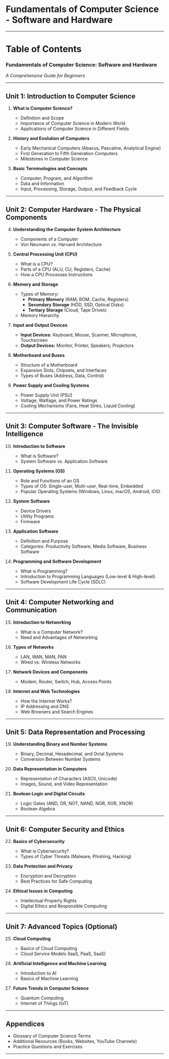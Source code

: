 # **Fundamentals of Computer Science - Software and Hardware**

---

# **Table of Contents**
### **Fundamentals of Computer Science: Software and Hardware**  
_A Comprehensive Guide for Beginners_

---

## **Unit 1: Introduction to Computer Science**
1. **What is Computer Science?**
   - Definition and Scope  
   - Importance of Computer Science in Modern World  
   - Applications of Computer Science in Different Fields  

2. **History and Evolution of Computers**
   - Early Mechanical Computers (Abacus, Pascaline, Analytical Engine)  
   - First Generation to Fifth Generation Computers  
   - Milestones in Computer Science  

3. **Basic Terminologies and Concepts**
   - Computer, Program, and Algorithm  
   - Data and Information  
   - Input, Processing, Storage, Output, and Feedback Cycle  

---

## **Unit 2: Computer Hardware - The Physical Components**
4. **Understanding the Computer System Architecture**
   - Components of a Computer  
   - Von Neumann vs. Harvard Architecture  

5. **Central Processing Unit (CPU)**
   - What is a CPU?  
   - Parts of a CPU (ALU, CU, Registers, Cache)  
   - How a CPU Processes Instructions  

6. **Memory and Storage**
   - Types of Memory:  
     - **Primary Memory** (RAM, ROM, Cache, Registers)  
     - **Secondary Storage** (HDD, SSD, Optical Disks)  
     - **Tertiary Storage** (Cloud, Tape Drives)  
   - Memory Hierarchy  

7. **Input and Output Devices**
   - **Input Devices:** Keyboard, Mouse, Scanner, Microphone, Touchscreen  
   - **Output Devices:** Monitor, Printer, Speakers, Projectors  

8. **Motherboard and Buses**
   - Structure of a Motherboard  
   - Expansion Slots, Chipsets, and Interfaces  
   - Types of Buses (Address, Data, Control)  

9. **Power Supply and Cooling Systems**
   - Power Supply Unit (PSU)  
   - Voltage, Wattage, and Power Ratings  
   - Cooling Mechanisms (Fans, Heat Sinks, Liquid Cooling)  

---

## **Unit 3: Computer Software - The Invisible Intelligence**
10. **Introduction to Software**
    - What is Software?  
    - System Software vs. Application Software  

11. **Operating Systems (OS)**
    - Role and Functions of an OS  
    - Types of OS: Single-user, Multi-user, Real-time, Embedded  
    - Popular Operating Systems (Windows, Linux, macOS, Android, iOS)  

12. **System Software**
    - Device Drivers  
    - Utility Programs  
    - Firmware  

13. **Application Software**
    - Definition and Purpose  
    - Categories: Productivity Software, Media Software, Business Software  

14. **Programming and Software Development**
    - What is Programming?  
    - Introduction to Programming Languages (Low-level & High-level)  
    - Software Development Life Cycle (SDLC)  

---

## **Unit 4: Computer Networking and Communication**
15. **Introduction to Networking**
    - What is a Computer Network?  
    - Need and Advantages of Networking  

16. **Types of Networks**
    - LAN, WAN, MAN, PAN  
    - Wired vs. Wireless Networks  

17. **Network Devices and Components**
    - Modem, Router, Switch, Hub, Access Points  

18. **Internet and Web Technologies**
    - How the Internet Works?  
    - IP Addressing and DNS  
    - Web Browsers and Search Engines  

---

## **Unit 5: Data Representation and Processing**
19. **Understanding Binary and Number Systems**
    - Binary, Decimal, Hexadecimal, and Octal Systems  
    - Conversion Between Number Systems  

20. **Data Representation in Computers**
    - Representation of Characters (ASCII, Unicode)  
    - Images, Sound, and Video Representation  

21. **Boolean Logic and Digital Circuits**
    - Logic Gates (AND, OR, NOT, NAND, NOR, XOR, XNOR)  
    - Boolean Algebra  

---

## **Unit 6: Computer Security and Ethics**
22. **Basics of Cybersecurity**
    - What is Cybersecurity?  
    - Types of Cyber Threats (Malware, Phishing, Hacking)  

23. **Data Protection and Privacy**
    - Encryption and Decryption  
    - Best Practices for Safe Computing  

24. **Ethical Issues in Computing**
    - Intellectual Property Rights  
    - Digital Ethics and Responsible Computing  

---

## **Unit 7: Advanced Topics (Optional)**
25. **Cloud Computing**
    - Basics of Cloud Computing  
    - Cloud Service Models (IaaS, PaaS, SaaS)  

26. **Artificial Intelligence and Machine Learning**
    - Introduction to AI  
    - Basics of Machine Learning  

27. **Future Trends in Computer Science**
    - Quantum Computing  
    - Internet of Things (IoT)  

---

## **Appendices**
- Glossary of Computer Science Terms  
- Additional Resources (Books, Websites, YouTube Channels)  
- Practice Questions and Exercises  

---

